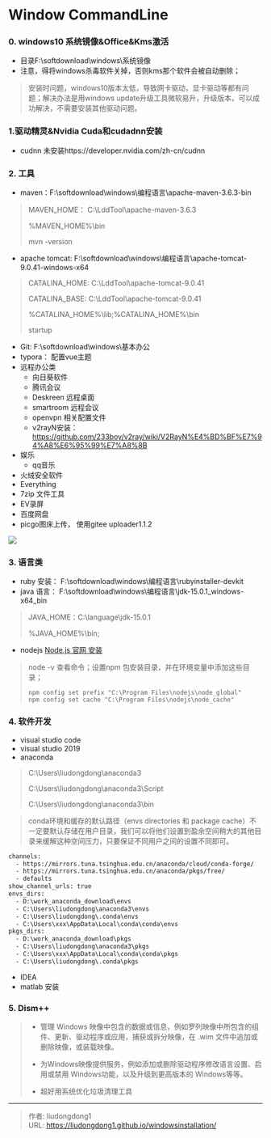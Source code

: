 # Window CommandLine


### 0. windows10 系统镜像&Office&Kms激活

- 目录F:\softdownload\windows\系统镜像
- 注意，得将windows杀毒软件关掉，否则kms那个软件会被自动删除；

> 安装时问题，windows10版本太低，导致网卡驱动，显卡驱动等都有问题；解决办法是用windows update升级工具微软易升，升级版本，可以成功解决，不需要安装其他驱动问题。

### 1.驱动精灵&Nvidia Cuda和cudadnn安装

- cudnn 未安装https://developer.nvidia.com/zh-cn/cudnn

### 2.  工具

- maven：F:\softdownload\windows\编程语言\apache-maven-3.6.3-bin

> MAVEN_HOME： C:\LddTool\apache-maven-3.6.3
>
> %MAVEN_HOME%\bin
>
> mvn -version

- apache tomcat: F:\softdownload\windows\编程语言\apache-tomcat-9.0.41-windows-x64

> CATALINA_HOME: C:\LddTool\apache-tomcat-9.0.41
>
> CATALINA_BASE: C:\LddTool\apache-tomcat-9.0.41
>
> %CATALINA_HOME%\lib;%CATALINA_HOME%\bin
>
> startup

- Git: F:\softdownload\windows\基本办公
- typora： 配置vue主题
- 远程办公类
  - 向日葵软件
  - 腾讯会议
  - Deskreen 远程桌面
  - smartroom 远程会议
  - openvpn 相关配置文件
  - v2rayN安装：https://github.com/233boy/v2ray/wiki/V2RayN%E4%BD%BF%E7%94%A8%E6%95%99%E7%A8%8B
- 娱乐
  - qq音乐
- 火绒安全软件
- Everything
- 7zip 文件工具
- EV录屏
- 百度网盘
- picgo图床上传， 使用gitee uploader1.1.2

![](https://lddpicture.oss-cn-beijing.aliyuncs.com/picture/image-20210306165732084.png)

### 3. 语言类

- ruby 安装： F:\softdownload\windows\编程语言\rubyinstaller-devkit
- java 语言： F:\softdownload\windows\编程语言\jdk-15.0.1_windows-x64_bin

> JAVA_HOME：C:\language\jdk-15.0.1
>
> %JAVA_HOME%\bin;

- nodejs  [Node.js 官网 ](https://nodejs.org/en/download/) [安装](https://yafine66.gitee.io/posts/4ab2.html)

> node -v  查看命令；设置npm 包安装目录，并在环境变量中添加这些目录；
>
> ```shell
> npm config set prefix "C:\Program Files\nodejs\node_global"
> npm config set cache "C:\Program Files\nodejs\node_cache"
> ```

### 4. 软件开发

- visual studio code
- visual studio 2019
- anaconda 

> C:\Users\liudongdong\anaconda3
>
> C:\Users\liudongdong\anaconda3\Script
>
> C:\Users\liudongdong\anaconda3\bin

> conda环境和缓存的默认路径（envs directories 和 package cache）不一定要默认存储在用户目录，我们可以将他们设置到盈余空间稍大的其他目录来缓解这种空间压力，只要保证不同用户之间的设置不同即可。

```xml
channels:
  - https://mirrors.tuna.tsinghua.edu.cn/anaconda/cloud/conda-forge/
  - https://mirrors.tuna.tsinghua.edu.cn/anaconda/pkgs/free/
  - defaults
show_channel_urls: true
envs_dirs:
  - D:\work_anaconda_download\envs
  - C:\Users\liudongdong\anaconda3\envs
  - C:\Users\liudongdong\.conda\envs
  - C:\Users\xxx\AppData\Local\conda\conda\envs
pkgs_dirs:
  - D:\work_anaconda_download\pkgs
  - C:\Users\liudongdong\anaconda3\pkgs
  - C:\Users\xxx\AppData\Local\conda\conda\pkgs
  - C:\Users\liudongdong\.conda\pkgs
```

- IDEA
- matlab 安装

### 5. Dism++

> - 管理 Windows 映像中包含的数据或信息，例如罗列映像中所包含的组件、更新、驱动程序或应用，捕获或拆分映像，在 .wim 文件中追加或删除映像，或装载映像。
>
> - 为Windows映像提供服务，例如添加或删除驱动程序修改语言设置、启用或禁用 Windows功能，以及升级到更高版本的 Windows等等。
> - 超好用系统优化垃圾清理工具



---

> 作者: liudongdong1  
> URL: https://liudongdong1.github.io/windowsinstallation/  

